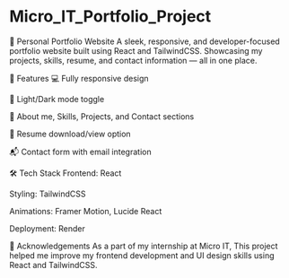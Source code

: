 # Micro_IT_Portfolio_Project

💼 Personal Portfolio Website
A sleek, responsive, and developer-focused portfolio website built using React and TailwindCSS. Showcasing my projects, skills, resume, and contact information — all in one place.

🚀 Features
💻 Fully responsive design

🌙 Light/Dark mode toggle 

🧠 About me, Skills, Projects, and Contact sections

📁 Resume download/view option

📬 Contact form with email integration 

🛠️ Tech Stack
Frontend: React

Styling: TailwindCSS

Animations: Framer Motion, Lucide React

Deployment: Render

🙌 Acknowledgements
As a part of my internship at Micro IT, This project helped me improve my frontend development and UI design skills using React and TailwindCSS.
